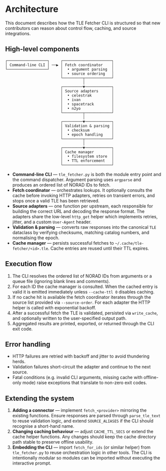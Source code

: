# Architecture

This document describes how the TLE Fetcher CLI is structured so that new
contributors can reason about control flow, caching, and source integrations.

## High-level components

```
┌──────────────────┐     ┌──────────────────────┐
│ Command-line CLI │ ──▶ │ Fetch coordinator    │
└──────────────────┘     │  • argument parsing  │
                         │  • source ordering   │
                         └─────────┬────────────┘
                                   │
                         ┌─────────▼────────────┐
                         │ Source adapters      │
                         │  • celestrak         │
                         │  • ivan              │
                         │  • spacetrack        │
                         │  • n2yo              │
                         └─────────┬────────────┘
                                   │
                         ┌─────────▼────────────┐
                         │ Validation & parsing │
                         │  • checksum          │
                         │  • epoch handling    │
                         └─────────┬────────────┘
                                   │
                         ┌─────────▼────────────┐
                         │ Cache manager        │
                         │  • filesystem store  │
                         │  • TTL enforcement   │
                         └──────────────────────┘
```

- **Command-line CLI** — `tle_fetcher.py` is both the module entry point and the
  command dispatcher. Argument parsing uses `argparse` and produces an ordered
  list of NORAD IDs to fetch.
- **Fetch coordinator** — orchestrates lookups. It optionally consults the cache
  before invoking HTTP adapters, retries on transient errors, and stops once a
  valid TLE has been retrieved.
- **Source adapters** — one function per upstream, each responsible for building
  the correct URL and decoding the response format. The adapters share the
  low-level `http_get` helper which implements retries, jitter, and a custom
  `User-Agent` header.
- **Validation & parsing** — converts raw responses into the canonical `TLE`
  dataclass by verifying checksums, matching catalog numbers, and normalising the
  epoch.
- **Cache manager** — persists successful fetches to
  `~/.cache/tle-fetcher/<id>.tle`. Cache entries are reused until their TTL
  expires.

## Execution flow

1. The CLI resolves the ordered list of NORAD IDs from arguments or a queue file
   (ignoring blank lines and comments).
1. For each ID the cache manager is consulted. When the cached entry is valid it
   is emitted immediately unless `--cache-ttl 0` disables caching.
1. If no cache hit is available the fetch coordinator iterates through the
   source list provided via `--source-order`. For each adapter the HTTP helper is
   called with exponential backoff.
1. After a successful fetch the TLE is validated, persisted via `write_cache`,
   and optionally written to the user-specified output path.
1. Aggregated results are printed, exported, or returned through the CLI exit
   code.

## Error handling

- HTTP failures are retried with backoff and jitter to avoid thundering herds.
- Validation failures short-circuit the adapter and continue to the next source.
- Fatal conditions (e.g. invalid CLI arguments, missing cache with offline-only
  mode) raise exceptions that translate to non-zero exit codes.

## Extending the system

1. **Adding a connector** — implement `fetch_<provider>` mirroring the existing
   functions. Ensure responses are parsed through `parse_tle_text` to reuse
   validation logic, and extend `SOURCE_ALIASES` if the CLI should recognise a
   short-hand name.
1. **Changing caching behaviour** — adjust `CACHE_TTL_SECS` or extend the cache
   helper functions. Any changes should keep the cache directory path stable to
   preserve offline usability.
1. **Embedding the CLI** — import `fetch_for_ids` (or similar helper) from
   `tle_fetcher.py` to reuse orchestration logic in other tools. The CLI is
   intentionally modular so modules can be imported without executing the
   interactive prompt.
